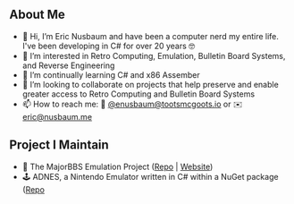 ## About Me
- 👋 Hi, I’m Eric Nusbaum and have been a computer nerd my entire life. I've been developing in C# for over 20 years 🤓
- 👀 I’m interested in Retro Computing, Emulation, Bulletin Board Systems, and Reverse Engineering
- 🌱 I’m continually learning C# and x86 Assember
- 💞️ I’m looking to collaborate on projects that help preserve and enable greater access to Retro Computing and Bulletin Board Systems
- 📫 How to reach me: 🐘 [@enusbaum@tootsmcgoots.io](https://tootsmcgoots.io/@enusbaum) or ✉️ [eric@nusbaum.me](mailto:eric@nusbaum.me)

## Project I Maintain
- 🫶 The MajorBBS Emulation Project ([Repo](https://github.com/mbbsemu/MBBSEmu) | [Website](https://www.mbbsemu.com/))
- 🕹️ ADNES, a Nintendo Emulator written in C# within a NuGet package ([Repo](https://github.com/enusbaum/adnes)
